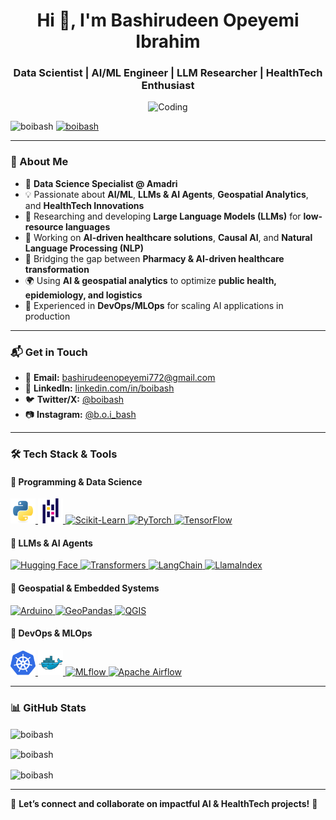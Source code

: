 <h1 align="center">Hi 👋, I'm Bashirudeen Opeyemi Ibrahim</h1>
<h3 align="center">Data Scientist | AI/ML Engineer | LLM Researcher | HealthTech Enthusiast</h3>

<p align="center">
  <img src="https://media.giphy.com/media/qgQUggAC3Pfv687qPC/giphy.gif" width="400" alt="Coding">
</p>

<p align="left"> 
  <img src="https://komarev.com/ghpvc/?username=boibash&label=Profile%20views&color=0e75b6&style=flat" alt="boibash" />
  <a href="https://twitter.com/boibash" target="blank">
    <img src="https://img.shields.io/twitter/follow/boibash?logo=twitter&style=for-the-badge" alt="boibash" />
  </a>
</p>

---

### 🚀 About Me
- 📌 **Data Science Specialist @ Amadri**
- 💡 Passionate about **AI/ML**, **LLMs & AI Agents**, **Geospatial Analytics**, and **HealthTech Innovations**
- 🤖 Researching and developing **Large Language Models (LLMs)** for **low-resource languages**
- 🔬 Working on **AI-driven healthcare solutions**, **Causal AI**, and **Natural Language Processing (NLP)**
- 🏥 Bridging the gap between **Pharmacy & AI-driven healthcare transformation**
- 🌍 Using **AI & geospatial analytics** to optimize **public health, epidemiology, and logistics**
- 🔧 Experienced in **DevOps/MLOps** for scaling AI applications in production

---

### 📬 Get in Touch
- 📧 **Email:** [bashirudeenopeyemi772@gmail.com](mailto:bashirudeenopeyemi772@gmail.com)
- 🔗 **LinkedIn:** [linkedin.com/in/boibash](https://www.linkedin.com/in/boibash/)
- 🐦 **Twitter/X:** [@boibash](https://twitter.com/boibash)
- 📷 **Instagram:** [@b.o.i_bash](https://instagram.com/b.o.i_bash)

---

### 🛠️ Tech Stack & Tools
#### 🔹 Programming & Data Science
<p align="left">
  <a href="https://www.python.org/" target="_blank">
    <img src="https://raw.githubusercontent.com/devicons/devicon/master/icons/python/python-original.svg" alt="Python" width="40" height="40"/>
  </a>
  <a href="https://pandas.pydata.org/" target="_blank">
    <img src="https://raw.githubusercontent.com/devicons/devicon/2ae2a900d2f041da66e950e4d48052658d850630/icons/pandas/pandas-original.svg" alt="Pandas" width="40" height="40"/>
  </a>
  <a href="https://scikit-learn.org/" target="_blank">
    <img src="https://upload.wikimedia.org/wikipedia/commons/0/05/Scikit_learn_logo_small.svg" alt="Scikit-Learn" width="40" height="40"/>
  </a>
  <a href="https://pytorch.org/" target="_blank">
    <img src="https://www.vectorlogo.zone/logos/pytorch/pytorch-icon.svg" alt="PyTorch" width="40" height="40"/>
  </a>
  <a href="https://www.tensorflow.org/" target="_blank">
    <img src="https://www.vectorlogo.zone/logos/tensorflow/tensorflow-icon.svg" alt="TensorFlow" width="40" height="40"/>
  </a>
</p>

#### 🔹 LLMs & AI Agents
<p align="left">
  <a href="https://huggingface.co/" target="_blank">
    <img src="https://huggingface.co/front/assets/huggingface_logo-noborder.svg" alt="Hugging Face" width="40" height="40"/>
  </a>
  <a href="https://github.com/huggingface/transformers" target="_blank">
    <img src="https://upload.wikimedia.org/wikipedia/commons/6/6b/Transformer_logo.svg" alt="Transformers" width="40" height="40"/>
  </a>
  <a href="https://langchain.com/" target="_blank">
    <img src="https://raw.githubusercontent.com/hwchase17/langchain/master/docs/static/logo-light.svg" alt="LangChain" width="40" height="40"/>
  </a>
  <a href="https://llamaindex.ai/" target="_blank">
    <img src="https://raw.githubusercontent.com/jerryjliu/llama_index/main/docs/img/logo.png" alt="LlamaIndex" width="40" height="40"/>
  </a>
</p>

#### 🔹 Geospatial & Embedded Systems
<p align="left">
  <a href="https://www.arduino.cc/" target="_blank">
    <img src="https://cdn.worldvectorlogo.com/logos/arduino-1.svg" alt="Arduino" width="40" height="40"/>
  </a>
  <a href="https://geopandas.org/" target="_blank">
    <img src="https://upload.wikimedia.org/wikipedia/commons/5/55/GeoPandas_logo.svg" alt="GeoPandas" width="40" height="40"/>
  </a>
  <a href="https://qgis.org/" target="_blank">
    <img src="https://upload.wikimedia.org/wikipedia/commons/0/0d/QGIS_logo_minimal.svg" alt="QGIS" width="40" height="40"/>
  </a>
</p>

#### 🔹 DevOps & MLOps
<p align="left">
  <a href="https://kubernetes.io/" target="_blank">
    <img src="https://raw.githubusercontent.com/devicons/devicon/master/icons/kubernetes/kubernetes-original.svg" alt="Kubernetes" width="40" height="40"/>
  </a>
  <a href="https://www.docker.com/" target="_blank">
    <img src="https://raw.githubusercontent.com/devicons/devicon/master/icons/docker/docker-original.svg" alt="Docker" width="40" height="40"/>
  </a>
  <a href="https://mlflow.org/" target="_blank">
    <img src="https://upload.wikimedia.org/wikipedia/commons/8/80/Mlflow-logo-black.svg" alt="MLflow" width="40" height="40"/>
  </a>
  <a href="https://airflow.apache.org/" target="_blank">
    <img src="https://upload.wikimedia.org/wikipedia/commons/d/de/AirflowLogo.png" alt="Apache Airflow" width="40" height="40"/>
  </a>
</p>

---

### 📊 GitHub Stats
<p align="left">
  <img align="center" src="https://github-readme-stats.vercel.app/api?username=boibash&show_icons=true&locale=en" alt="boibash" />
</p>

<p align="left">
  <img align="center" src="https://github-readme-streak-stats.herokuapp.com/?user=boibash&" alt="boibash" />
</p>

<p align="left">
  <img align="center" src="https://github-readme-stats.vercel.app/api/top-langs?username=boibash&show_icons=true&locale=en&layout=compact" alt="boibash" />
</p>

---

🔹 **Let’s connect and collaborate on impactful AI & HealthTech projects!** 🚀
